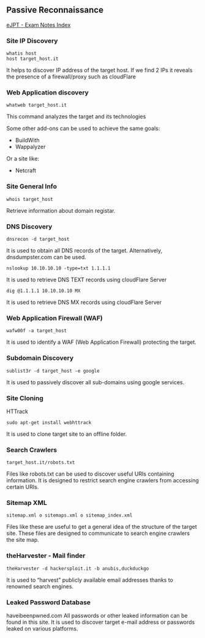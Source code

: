 ## Passive Reconnaissance

[eJPT - Exam Notes Index](https://github.com/sedici-gith/eJPT/tree/main)

### Site IP Discovery
```
whatis host
host target_host.it
```
It helps to discover IP address of the target host.
If we find 2 IPs it reveals the presence of a firewall/proxy such as cloudFlare

### Web Application discovery
```
whatweb target_host.it
```
This command analyzes the target and its technologies

Some other add-ons can be used to achieve the same goals:
* BuildWith
* Wappalyzer

Or a site like:
* Netcraft

### Site General Info
```
whois target_host
```
Retrieve information about domain registar.

### DNS Discovery
```
dnsrecon -d target_host
```
It is used to obtain all DNS records of the target.
Alternatively, dnsdumpster.com can be used.
```
nslookup 10.10.10.10 -type=txt 1.1.1.1
```
It is used to retrieve DNS TEXT records using cloudFlare Server
```
dig @1.1.1.1 10.10.10.10 MX
```
It is used to retrieve DNS MX records using cloudFlare Server

### Web Application Firewall (WAF)
```
wafw00f -a target_host
```
It is used to identify a WAF (Web Application Firewall) protecting the target.

### Subdomain Discovery
```
sublist3r -d target_host -e google
```
It is used to passively discover all sub-domains using google services.

### Site Cloning

HTTrack
```
sudo apt-get install webhttrack
```
It is used to clone target site to an offline folder.

### Search Crawlers
```
target_host.it/robots.txt
```
Files like robots.txt can be used to discover useful URIs containing information.
It is designed to restrict search engine crawlers from accessing certain URIs.

### Sitemap XML
```
sitemap.xml o sitemaps.xml o sitemap_index.xml
```
Files like these are useful to get a general idea of the structure of the target site.
These files are designed to communicate to search engine crawlers the site map.

### theHarvester - Mail finder
```
theHarvester -d hackersploit.it -b anubis,duckduckgo
```
It is used to “harvest” publicly available email addresses thanks to renowned search engines.

### Leaked Password Database

haveibeenpwned.com
All passwords or other leaked information can be found in this site.
It is used to discover target e-mail address or passwords leaked on various platforms.
